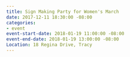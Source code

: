 ```yaml
---
title: Sign Making Party for Women's March
date: 2017-12-11 18:30:00 -08:00
categories:
- event
event-start-date: 2018-01-19 11:00:00 -08:00
event-end-date: 2018-01-19 13:00:00 -08:00
Location: 18 Regina Drive, Tracy
---
```


